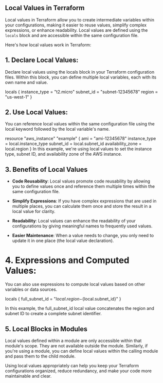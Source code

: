 ## Local Values in Terraform

Local values in Terraform allow you to create intermediate variables within your configurations, making it easier to reuse values, simplify complex expressions, or enhance readability. Local values are defined using the `locals` block and are accessible within the same configuration file.

Here's how local values work in Terraform:


## 1. Declare Local Values:
Declare local values using the locals block in your Terraform configuration files. Within this block, you can define multiple local variables, each with its own name and value.

locals {
  instance_type = "t2.micro"
  subnet_id     = "subnet-12345678"
  region        = "us-west-1"
}
## 2. Use Local Values:

You can reference local values within the same configuration file using the local keyword followed by the local variable's name.

resource "aws_instance" "example" {
  ami           = "ami-12345678"
  instance_type = local.instance_type
  subnet_id     = local.subnet_id
  availability_zone = local.region
}
In this example, we're using local values to set the instance type, subnet ID, and availability zone of the AWS instance.

## 3. Benefits of Local Values

- **Code Reusability**: Local values promote code reusability by allowing you to define values once and reference them multiple times within the same configuration file.

- **Simplify Expressions**: If you have complex expressions that are used in multiple places, you can calculate them once and store the result in a local value for clarity.

- **Readability**: Local values can enhance the readability of your configurations by giving meaningful names to frequently used values.

- **Easier Maintenance**: When a value needs to change, you only need to update it in one place (the local value declaration).


# 4. Expressions and Computed Values:

You can also use expressions to compute local values based on other variables or data sources.

locals {
  full_subnet_id = "${local.region}-${local.subnet_id}"
}

In this example, the full_subnet_id local value concatenates the region and subnet ID to create a complete subnet identifier.

## 5. Local Blocks in Modules

Local values defined within a module are only accessible within that module's scope. They are not available outside the module. Similarly, if you're using a module, you can define local values within the calling module and pass them to the child module.

Using local values appropriately can help you keep your Terraform configurations organized, reduce redundancy, and make your code more maintainable and clear.






